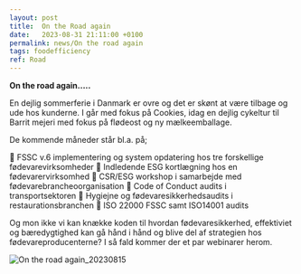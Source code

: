 ```yaml
---
layout: post
title:  On the Road again
date:   2023-08-31 21:11:00 +0100
permalink: news/On the road again
tags: foodefficiency
ref: Road
---
```

**On the road again.....**

En dejlig sommerferie i Danmark er ovre og det er skønt at være tilbage og ude hos kunderne. I går med fokus på Cookies, idag en dejlig cykeltur til Barrit mejeri med fokus på flødeost og ny mælkeemballage. 

De kommende måneder står bl.a. på; 

🌱 FSSC v.6 implementering og system opdatering hos tre forskellige fødevarevirksomheder
🌱 Indledende ESG kortlægning hos en fødevarervirksomhed 
🌱 CSR/ESG workshop i samarbejde med fødevarebrancheoorganisation
🌱 Code of Conduct audits i transportsektoren
🌱 Hygiejne og fødevaresikkerhedsaudits i restaurationsbranchen 
🌱 ISO 22000 FSSC samt ISO14001 audits


Og mon ikke vi kan knække koden til hvordan fødevaresikkerhed, effektiviet og bæredygtighed kan gå hånd i hånd og blive del af strategien hos fødevareproducenterne? I så fald kommer der et par webinarer herom. 

![On the road again_20230815](https://github.com/FoodEfficiency/FoodEfficiency.github.io/assets/75361000/257818d8-657d-4766-ad88-3cd1dd8e5788)
